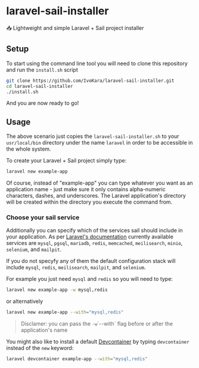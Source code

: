 # laravel-sail-installer
📥 Lightweight and simple Laravel + Sail project installer

## Setup
To start using the command line tool you will need to clone this repository and run the `install.sh` script

```bash
git clone https://github.com/IvoKara/laravel-sail-installer.git
cd laravel-sail-installer
./install.sh
```

And you are now ready to go!

## Usage 
The above scenario just copies the `laravel-sail-installer.sh` to your `usr/local/bin` directory 
under the name `laravel` in order to be accessible in the whole system.


To create your Laravel + Sail project simply type:

```bash
laravel new example-app
```

Of course, instead of "example-app" you can type whatever you want as an application name - just make sure 
it only contains alpha-numeric characters, dashes, and underscores. 
The Laravel application's directory will be created within the directory you execute the command from.


### Choose your sail service
Additionally you can specify which of the services sail should include in your application.
As per [Laravel's documentation](https://laravel.com/docs/10.x#choosing-your-sail-services) currently available services are
`mysql`, `pgsql`, `mariadb`, `redis`, `memcached`, `meilisearch`, `minio`, `selenium`, and `mailpit`.

If you do not specyfy any of them the default configuration stack 
will include `mysql`, `redis`, `meilisearch`, `mailpit`, and `selenium`.

For example you just need `mysql` and `redis` so you will need to type:
```bash
laravel new example-app -w mysql,redis
```
or alternatively
```bash
laravel new example-app --with="mysql,redis"
```

> Disclamer: you can pass the `-w`\`--with` flag before or after the application's name

You might also like to install a default [Devcontainer](https://laravel.com/docs/10.x/sail#using-devcontainers) 
by typing `devcontainer` instead of the `new` keyword:
```bash
laravel devcontainer example-app --with="mysql,redis"
```
